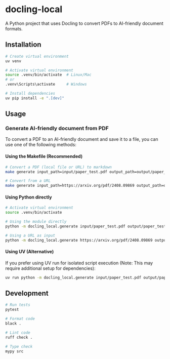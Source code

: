 # docling-local

A Python project that uses Docling to convert PDFs to AI-friendly document formats.

## Installation

```bash
# Create virtual environment
uv venv

# Activate virtual environment
source .venv/bin/activate  # Linux/Mac
# or
.venv\Scripts\activate     # Windows

# Install dependencies
uv pip install -e ".[dev]"
```

## Usage

### Generate AI-friendly document from PDF

To convert a PDF to an AI-friendly document and save it to a file, you can use one of the following methods:

#### Using the Makefile (Recommended)

```bash
# Convert a PDF (local file or URL) to markdown
make generate input_path=input/paper_test.pdf output_path=output/paper_test.md

# Convert from a URL
make generate input_path=https://arxiv.org/pdf/2408.09869 output_path=output/document.md
```

#### Using Python directly

```bash
# Activate virtual environment
source .venv/bin/activate

# Using the module directly
python -m docling_local.generate input/paper_test.pdf output/paper_test.md

# Using a URL as input
python -m docling_local.generate https://arxiv.org/pdf/2408.09869 output/document.md
```

#### Using UV (Alternative)

If you prefer using UV run for isolated script execution (Note: This may require additional setup for dependencies):

```bash
uv run python -m docling_local.generate input/paper_test.pdf output/paper_test.md
```

## Development

```bash
# Run tests
pytest

# Format code
black .

# Lint code
ruff check .

# Type check
mypy src
```